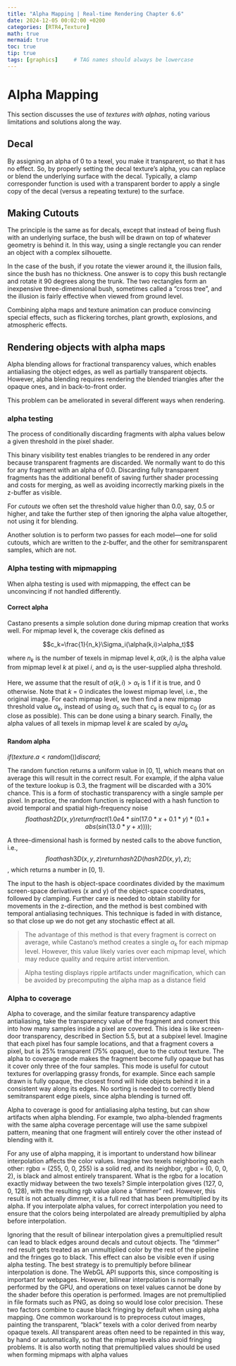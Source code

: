 ```yaml
---
title: "Alpha Mapping | Real-time Rendering Chapter 6.6"
date: 2024-12-05 00:02:00 +0200
categories: [RTR4,Texture]
math: true
mermaid: true
toc: true
tip: true
tags: [graphics]     # TAG names should always be lowercase
---
```

# Alpha Mapping

This section discusses the use of *textures with alphas*, noting various limitations and solutions along the way.

## Decal

By assigning an alpha of 0 to a texel, you make it transparent, so that it has no effect. So, by properly setting the decal texture’s alpha, you can replace or blend the underlying surface with the decal. Typically, a clamp corresponder function is used with a transparent border to apply a single copy of the decal (versus a repeating texture) to the surface.

## Making Cutouts
The principle is the same as for decals, except that instead of being flush with an underlying surface, the bush will be drawn on top of whatever geometry is behind it. In this way, using a single rectangle you can render an object with a complex silhouette.

In the case of the bush, if you rotate the viewer around it, the illusion fails, since the bush has no thickness. One answer is to copy this bush rectangle and rotate it 90 degrees along the trunk. The two rectangles form an inexpensive three-dimensional bush, sometimes called a “cross tree”, and the illusion is fairly effective when viewed from ground level.

Combining alpha maps and texture animation can produce convincing special effects, such as flickering torches, plant growth, explosions, and atmospheric effects.

## Rendering objects with alpha maps
Alpha blending allows for fractional transparency values, which enables antialiasing the object edges, as well as partially transparent objects. However, alpha blending requires rendering the blended triangles after the opaque ones, and in back-to-front order.

This problem can be ameliorated in several different ways when rendering.

### alpha testing

The process of conditionally discarding fragments with alpha values below a given threshold in the pixel shader.

This binary visibility test enables triangles to be rendered in any order because transparent fragments are discarded. We normally want to do this for any fragment with an alpha of 0.0. Discarding fully transparent fragments has the additional benefit of saving further shader processing and costs for merging, as well as avoiding incorrectly marking pixels in the z-buffer as visible.

For *cutouts* we often set the threshold value higher than 0.0, say, 0.5 or higher, and take the further step of then ignoring the alpha value altogether, not using it for blending.

Another solution is to perform two passes for each model—one for solid cutouts, which are written to the z-buffer, and the other for semitransparent samples, which are not.

### Alpha testing with mipmapping
When alpha testing is used with mipmapping, the effect can be unconvincing if not handled differently.

#### Correct alpha
Castano presents a simple solution done during mipmap creation that works well. For mipmap level k, the coverage ckis defined as

$$c_k=\frac{1}{n_k}\Sigma_i(\alpha(k,i)>\alpha_t)$$

where $n_k$ is the number of texels in mipmap level $k,\alpha(k, i)$ is the alpha value from mipmap level $k$ at pixel $i$, and $\alpha_t$ is the user-supplied alpha threshold.

Here, we assume that the result of $\alpha (k, i) > \alpha_t$ is 1 if it is true, and 0 otherwise.
Note that $k$ = 0 indicates the lowest mipmap level, i.e., the original image. For each mipmap level, we then find a new mipmap threshold value $\alpha_k$, instead of using $\alpha_t$, such that $c_k$ is equal to $c_0$ (or as close as possible). This can be done using a binary search. Finally, the alpha values of all texels in mipmap level $k$ are scaled by $\alpha_t/\alpha_k$

#### Random alpha
$if (texture.a < random()) discard;$

The random function returns a uniform value in [0, 1], which means that on average this will result in the correct result. For example, if the alpha value of the texture lookup is 0.3, the fragment will be discarded with a 30% chance. This is a form of stochastic transparency with a single sample per pixel. In practice, the random function is replaced with a hash function to avoid temporal and spatial high-frequency noise
$$float hash2D(x,y) { return fract(1.0e4*sin(17.0*x+0.1*y) * (0.1+abs(sin(13.0*y+x)))); }$$

A three-dimensional hash is formed by nested calls to the above function, i.e., $$float hash3D(x,y,z) { return hash2D(hash2D(x,y),z); }$$, which returns a number in [0, 1).

The input to the hash is object-space coordinates divided by the maximum screen-space derivatives (x and y) of the object-space coordinates, followed by clamping. Further care is needed to obtain stability for movements in the z-direction, and the method is best combined with temporal antialiasing techniques. This technique is faded in with distance, so that close up we do not get any stochastic effect at all.

> The advantage of this method is that every fragment is correct on average, while Castano’s method creates a single $α_k$ for each mipmap level. However, this value likely varies over each mipmap level, which may reduce quality and require artist intervention.

> Alpha testing displays ripple artifacts under magnification, which can be avoided by precomputing the alpha map as a distance field

### Alpha to coverage

Alpha to coverage, and the similar feature transparency adaptive antialiasing, take the transparency value of the fragment and convert this into how many samples inside a pixel are covered. This idea is like screen-door transparency, described in Section 5.5, but at a subpixel level. Imagine that each pixel has four sample locations, and that a fragment covers a pixel, but is 25% transparent (75% opaque), due to the cutout texture. The alpha to coverage mode makes the fragment become fully opaque but has it cover only three of the four samples. This mode is useful for cutout textures for overlapping grassy fronds, for example. Since each sample drawn is fully opaque, the closest frond will hide objects behind it in a consistent way along its edges. No sorting is needed to correctly blend semitransparent edge pixels, since alpha blending is turned off.

Alpha to coverage is good for antialiasing alpha testing, but can show artifacts when alpha blending. For example, two alpha-blended fragments with the same alpha coverage percentage will use the same subpixel pattern, meaning that one fragment will entirely cover the other instead of blending with it.

For any use of alpha mapping, it is important to understand how bilinear interpolation affects the color values.
Imagine two texels neighboring each other: rgbα = (255, 0, 0, 255) is a solid red, and its neighbor, rgbα = (0, 0, 0, 2), is black and almost entirely transparent. What is the rgbα for a location exactly midway between the two texels? Simple interpolation gives (127, 0, 0, 128), with the resulting rgb value alone a “dimmer” red. However, this result is not actually dimmer, it is a full red that has been premultiplied by its alpha. If you interpolate alpha values, for correct interpolation you need to ensure that the colors being interpolated are already premultiplied by alpha before interpolation.

Ignoring that the result of bilinear interpolation gives a premultiplied result can lead to black edges around decals and cutout objects. The “dimmer” red result gets treated as an unmultiplied color by the rest of the pipeline and the fringes go to black.
This effect can also be visible even if using alpha testing. The best strategy is to premultiply before bilinear interpolation is done. The WebGL API supports this, since compositing is important for webpages. However, bilinear interpolation is normally performed by the GPU, and operations on texel values cannot be done by the shader before this operation is performed. Images are not premultiplied in file formats such as PNG, as doing so would lose color precision. These two factors combine to cause black fringing by default when using alpha mapping. One common workaround is to preprocess cutout images, painting the transparent, “black” texels with a color derived from nearby opaque texels. All transparent areas often need to be repainted in this way, by hand or automatically, so that the mipmap levels also avoid fringing problems. It is also worth noting that premultiplied values should be used when forming mipmaps with alpha values